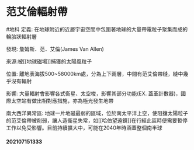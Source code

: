 # 范艾倫輻射帶
#地科
定義: 在地球附近的近層宇宙空間中包圍著地球的大量帶電粒子聚集而成的輪胎狀輻射層

發現: 詹姆斯．范．艾倫(James Van Allen)

來源:被[[地球磁場]]捕獲的太陽風粒子

位置: 離地表海拔500~58000km處，分為上下兩層，中間有范艾倫帶縫，縫中幾乎沒有輻射

影響: 大量輻射會影響各式衛星、太空梭，影響其部分功能(EX. 蓋革計數器)，國際太空站有做出相對應措施，亦為極光發生地帶

南大西洋異常區: 地球一片地磁最弱的區域，位於南太平洋上空，使阻擋太陽粒子的范艾倫帶被削弱，讓人造衛星失常，如[[哈伯望遠鏡]]在行經此區時便需要暫停工作以免受影響。目前持續擴大中，可能在2040年時涵蓋整個南半球

#### 202107151333



